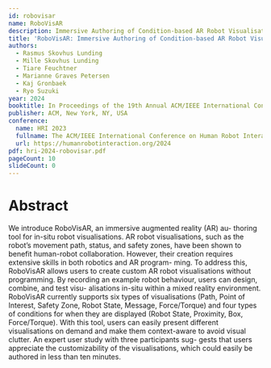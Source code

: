 ```yaml
---
id: robovisar
name: RoboVisAR
description: Immersive Authoring of Condition-based AR Robot Visualisations
title: 'RoboVisAR: Immersive Authoring of Condition-based AR Robot Visualisations'
authors:
  - Rasmus Skovhus Lunding
  - Mille Skovhus Lunding
  - Tiare Feuchtner
  - Marianne Graves Petersen
  - Kaj Gronbaek
  - Ryo Suzuki
year: 2024
booktitle: In Proceedings of the 19th Annual ACM/IEEE International Conference on Human Robot Interaction (HRI '24)
publisher: ACM, New York, NY, USA
conference:
  name: HRI 2023
  fullname: The ACM/IEEE International Conference on Human Robot Interaction (HRI 2024)
  url: https://humanrobotinteraction.org/2024
pdf: hri-2024-robovisar.pdf
pageCount: 10
slideCount: 0
---
```


# Abstract

We introduce RoboVisAR, an immersive augmented reality (AR) au- thoring tool for in-situ robot visualisations. AR robot visualisations, such as the robot’s movement path, status, and safety zones, have been shown to benefit human-robot collaboration. However, their creation requires extensive skills in both robotics and AR program- ming. To address this, RoboVisAR allows users to create custom AR robot visualisations without programming. By recording an example robot behaviour, users can design, combine, and test visu- alisations in-situ within a mixed reality environment. RoboVisAR currently supports six types of visualisations (Path, Point of Interest, Safety Zone, Robot State, Message, Force/Torque) and four types of conditions for when they are displayed (Robot State, Proximity, Box, Force/Torque). With this tool, users can easily present different visualisations on demand and make them context-aware to avoid visual clutter. An expert user study with three participants sug- gests that users appreciate the customizability of the visualisations, which could easily be authored in less than ten minutes.

